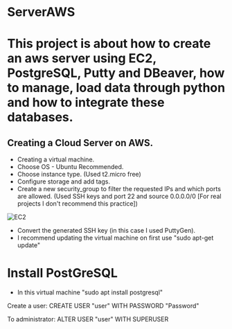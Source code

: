 # ServerAWS
 
# This project is about how to create an aws server using EC2, PostgreSQL, Putty and DBeaver, how to manage, load data through python and how to integrate these databases.

## Creating a Cloud Server on AWS.
* Creating a virtual machine.
* Choose OS - Ubuntu Recommended.
* Choose instance type. (Used t2.micro free)
* Configure storage and add tags.
* Create a new security_group to filter the requested IPs and which ports are allowed. (Used SSH keys and port 22 and source 0.0.0.0/0 [For real projects I don't recommend this practice]) 

![EC2](https://user-images.githubusercontent.com/78814110/127931516-a6161284-31a2-41da-8b95-f0019a313dce.jpg)

* Convert the generated SSH key (in this case I used PuttyGen).
* I recommend updating the virtual machine on first use "sudo apt-get update" 

# Install PostGreSQL
* In this virtual machine "sudo apt install postgresql"

Create a user:
CREATE USER "user" WITH PASSWORD "Password"

To administrator:
ALTER USER "user" WITH SUPERUSER


